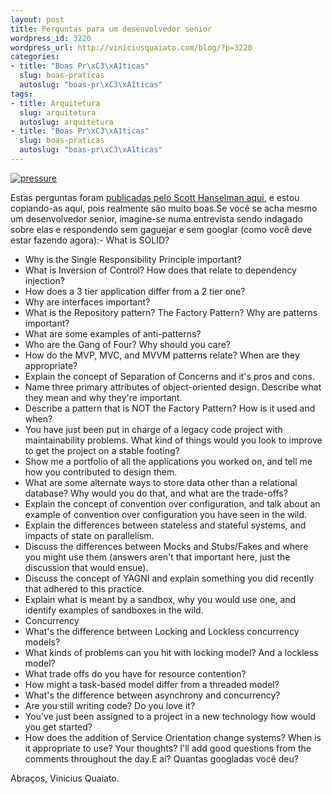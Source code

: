 ```yaml
--- 
layout: post
title: Perguntas para um desenvolvedor senior
wordpress_id: 3220
wordpress_url: http://viniciusquaiato.com/blog/?p=3220
categories: 
- title: "Boas Pr\xC3\xA1ticas"
  slug: boas-praticas
  autoslug: "boas-pr\xC3\xA1ticas"
tags: 
- title: Arquitetura
  slug: arquitetura
  autoslug: arquitetura
- title: "Boas Pr\xC3\xA1ticas"
  slug: boas-praticas
  autoslug: "boas-pr\xC3\xA1ticas"
---
```



[![](http://viniciusquaiato.com/images_posts/pressure-150x150.jpg "pressure")](http://viniciusquaiato.com/images_posts/pressure.jpg)

Estas perguntas foram [publicadas pelo Scott Hanselman aqui](http://www.hanselman.com/blog/NewInterviewQuestionsForSeniorSoftwareEngineers.aspx), e estou copiando-as aqui, pois realmente são muito boas.Se você se acha mesmo um desenvolvedor senior, imagine-se numa entrevista sendo indagado sobre elas e respondendo sem gaguejar e sem googlar (como você deve estar fazendo agora):- What is SOLID?
- Why is the Single Responsibility Principle important?
- What is Inversion of Control? How does that relate to dependency injection?
- How does a 3 tier application differ from a 2 tier one?
- Why are interfaces important?
- What is the Repository pattern? The Factory Pattern? Why are patterns important?
- What are some examples of anti-patterns?
- Who are the Gang of Four? Why should you care?
- How do the MVP, MVC, and MVVM patterns relate? When are they appropriate?
- Explain the concept of Separation of Concerns and it's pros and cons.
- Name three primary attributes of object-oriented design. Describe what they mean and why they're important.
- Describe a pattern that is NOT the Factory Pattern? How is it used and when?
- You have just been put in charge of a legacy code project with maintainability problems. What kind of things would you look to improve to get the project on a stable footing?
- Show me a portfolio of all the applications you worked on, and tell me how you contributed to design them.
- What are some alternate ways to store data other than a relational database? Why would you do that, and what are the trade-offs?
- Explain the concept of convention over configuration, and talk about an example of convention over configuration you have seen in the wild.
- Explain the differences between stateless and stateful systems, and impacts of state on parallelism.
- Discuss the differences between Mocks and Stubs/Fakes and where you might use them (answers aren't that important here, just the discussion that would ensue).
- Discuss the concept of YAGNI and explain something you did recently that adhered to this practice.
- Explain what is meant by a sandbox, why you would use one, and identify examples of sandboxes in the wild.
- Concurrency
 - What's the difference between Locking and Lockless concurrency models?
 - What kinds of problems can you hit with locking model? And a lockless model?
 - What trade offs do you have for resource contention?
 - How might a task-based model differ from a threaded model?
 - What's the difference between asynchrony and concurrency?
- Are you still writing code? Do you love it?
- You've just been assigned to a project in a new technology how would you get started?
- How does the addition of Service Orientation change systems? When is it appropriate to use?
Your thoughts? I'll add good questions from the comments throughout the day.E aí? Quantas googladas você deu?

Abraços,
Vinicius Quaiato.
